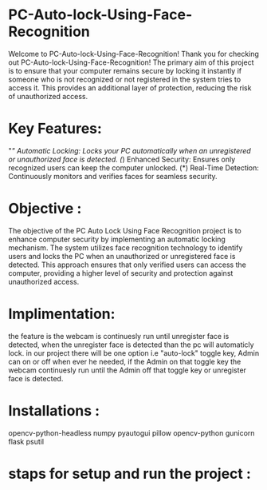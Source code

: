 # PC-Auto-lock-Using-Face-Recognition
Welcome to PC-Auto-lock-Using-Face-Recognition!
Thank you for checking out PC-Auto-lock-Using-Face-Recognition! 
The primary aim of this project is to ensure that your computer remains secure by locking it instantly if someone who is not recognized or not registered in the system tries to access it. This provides an additional layer of protection, reducing the risk of unauthorized access.











# Key Features:
"*" Automatic Locking: Locks your PC automatically when an unregistered or unauthorized face is detected.
(*) Enhanced Security: Ensures only recognized users can keep the computer unlocked.
(*) Real-Time Detection: Continuously monitors and verifies faces for seamless security.










# Objective :
The objective of the PC Auto Lock Using Face Recognition project is to enhance computer security by implementing an automatic locking mechanism. The system utilizes face recognition technology to identify users and locks the PC when an unauthorized or unregistered face is detected. This approach ensures that only verified users can access the computer, providing a higher level of security and protection against unauthorized access.









# Implimentation:
the feature is the webcam is continuesly run until unregister face is detected, when the unregister face is detected than the pc will automaticly lock.
in our project there will be one option i.e "auto-lock" toggle key, Admin can on or off when ever he needed, if the Admin on that toggle key the webcam continuesly run until the Admin off that toggle key or unregister face is detected.








# Installations :
opencv-python-headless
numpy
pyautogui
pillow
opencv-python
gunicorn
flask
psutil

# staps for setup and run the project :


